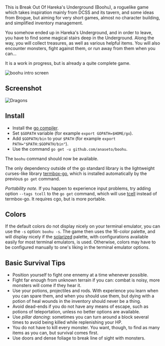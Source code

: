 This is Break Out Of Hareka's Underground (Boohu), a roguelike game which takes
inspiration mainly from DCSS and its tavern, and some ideas from Brogue, but
aiming for very short games, almost no character building, and simplified
inventory management.

You somehow ended up in Hareka's Underground, and in order to leave, you have
to find some magical stairs deep in the Underground. Along the way, you will
collect treasures, as well as various helpful items. You will also encounter
monsters, fight against them, or run away from them when you can…

It is a work in progress, but is already a quite complete game.

![boohu intro screen](https://raw.githubusercontent.com/anaseto/boohu/master/img/intro-screen.png)

Screenshot
----------

![Dragons](https://raw.githubusercontent.com/anaseto/boohu/master/img/dragons.png)

Install
-------

+ Install the [go compiler](https://golang.org/).
+ Set `$GOPATH` variable (for example `export GOPATH=$HOME/go`).
+ Add `$GOPATH/bin` to your `$PATH` (for example `export PATH="$PATH:$GOPATH/bin"`).
+ Use the command `go get -u github.com/anaseto/boohu`.
  
The `boohu` command should now be available.

The only dependency outside of the go standard library is the lightweight
curses-like library [termbox-go](https://github.com/nsf/termbox-go), which is
installed automatically by the previous `go get` command.

*Portability note.* If you happen to experience input problems, try adding
option `--tags tcell` to the `go get` command, which will use
[tcell](https://github.com/gdamore/tcell) instead of termbox-go. It requires
cgo, but is more portable.

Colors
------

If the default colors do not display nicely on your terminal emulator, you can
use the `-s` option: `boohu -s`. The game then uses the 16-color palette, and
will display nicely if the [solarized](http://ethanschoonover.com/solarized)
palette, with configurations available easily for most terminal emulators, is
used.  Otherwise, colors may have to be configured manually to one's liking in
the terminal emulator options.

Basic Survival Tips
-------------

+ Position yourself to fight one ennemy at a time whenever possible.
+ Fight far enough from unknown terrain if you can: combat is noisy, more
  monsters will come if they hear it.
+ Use your potions, projectiles and rods. With experience you learn when you
  can spare them, and when you should use them, but dying with a potion of heal
  wounds in the inventory should never be a thing.
+ Avoid dead-ends if you do not have any means of escape, such as potions of
  teleportation, unless no better options are available.
+ Use *pillar dancing*: sometimes you can turn around a block several times to
  avoid being killed while replenishing your HP.
+ You do not have to kill every monster. You want, though, to find as many items
  as you can, but survival comes first.
+ Use doors and dense foliage to break line of sight with monsters.
